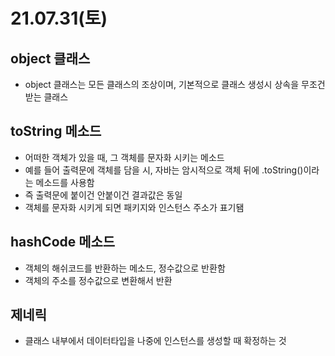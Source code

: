 # 21.07.31(토)
## object 클래스
- object 클래스는 모든 클래스의 조상이며, 기본적으로 클래스 생성시 상속을 무조건 받는 클래스
###
## toString 메소드
- 어떠한 객체가 있을 때, 그 객체를 문자화 시키는 메소드
- 예를 들어 출력문에 객체를 담을 시, 자바는 암시적으로 객체 뒤에 .toString()이라는 메소드를 사용함
- 즉 출력문에 붙이건 안붙이건 결과값은 동일
- 객체를 문자화 시키게 되면 패키지와 인스턴스 주소가 표기됌
###
## hashCode 메소드
- 객체의 해쉬코드를 반환하는 메소드, 정수값으로 반환함
- 객체의 주소를 정수값으로 변환해서 반환
###
## 제네릭
- 클래스 내부에서 데이터타입을 나중에 인스턴스를 생성할 때 확정하는 것
 